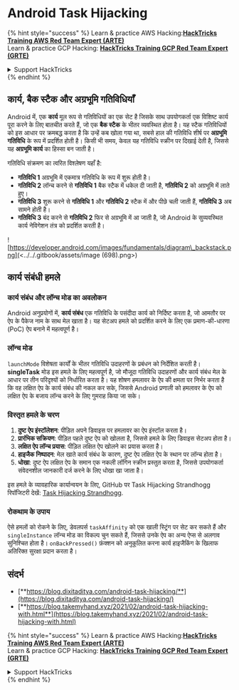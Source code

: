 # Android Task Hijacking

{% hint style="success" %}
Learn & practice AWS Hacking:<img src="/.gitbook/assets/arte.png" alt="" data-size="line">[**HackTricks Training AWS Red Team Expert (ARTE)**](https://training.hacktricks.xyz/courses/arte)<img src="/.gitbook/assets/arte.png" alt="" data-size="line">\
Learn & practice GCP Hacking: <img src="/.gitbook/assets/grte.png" alt="" data-size="line">[**HackTricks Training GCP Red Team Expert (GRTE)**<img src="/.gitbook/assets/grte.png" alt="" data-size="line">](https://training.hacktricks.xyz/courses/grte)

<details>

<summary>Support HackTricks</summary>

* Check the [**subscription plans**](https://github.com/sponsors/carlospolop)!
* **Join the** 💬 [**Discord group**](https://discord.gg/hRep4RUj7f) or the [**telegram group**](https://t.me/peass) or **follow** us on **Twitter** 🐦 [**@hacktricks\_live**](https://twitter.com/hacktricks\_live)**.**
* **Share hacking tricks by submitting PRs to the** [**HackTricks**](https://github.com/carlospolop/hacktricks) and [**HackTricks Cloud**](https://github.com/carlospolop/hacktricks-cloud) github repos.

</details>
{% endhint %}

## कार्य, बैक स्टैक और अग्रभूमि गतिविधियाँ

Android में, एक **कार्य** मूल रूप से गतिविधियों का एक सेट है जिसके साथ उपयोगकर्ता एक विशिष्ट कार्य पूरा करने के लिए बातचीत करते हैं, जो एक **बैक स्टैक** के भीतर व्यवस्थित होता है। यह स्टैक गतिविधियों को इस आधार पर क्रमबद्ध करता है कि उन्हें कब खोला गया था, सबसे हाल की गतिविधि शीर्ष पर **अग्रभूमि गतिविधि** के रूप में प्रदर्शित होती है। किसी भी समय, केवल यह गतिविधि स्क्रीन पर दिखाई देती है, जिससे यह **अग्रभूमि कार्य** का हिस्सा बन जाती है।

गतिविधि संक्रमण का त्वरित विश्लेषण यहाँ है:

* **गतिविधि 1** अग्रभूमि में एकमात्र गतिविधि के रूप में शुरू होती है।
* **गतिविधि 2** लॉन्च करने से **गतिविधि 1** बैक स्टैक में धकेल दी जाती है, **गतिविधि 2** को अग्रभूमि में लाते हुए।
* **गतिविधि 3** शुरू करने से **गतिविधि 1** और **गतिविधि 2** स्टैक में और पीछे चली जाती हैं, **गतिविधि 3** अब सामने होती है।
* **गतिविधि 3** बंद करने से **गतिविधि 2** फिर से अग्रभूमि में आ जाती है, जो Android के सुव्यवस्थित कार्य नेविगेशन तंत्र को प्रदर्शित करती है।

![https://developer.android.com/images/fundamentals/diagram\_backstack.png](<../../.gitbook/assets/image (698).png>)

## कार्य संबंधी हमले

### कार्य संबंध और लॉन्च मोड का अवलोकन

Android अनुप्रयोगों में, **कार्य संबंध** एक गतिविधि के पसंदीदा कार्य को निर्दिष्ट करता है, जो आमतौर पर ऐप के पैकेज नाम के साथ मेल खाता है। यह सेटअप हमले को प्रदर्शित करने के लिए एक प्रमाण-की-धारणा (PoC) ऐप बनाने में महत्वपूर्ण है।

### लॉन्च मोड

`launchMode` विशेषता कार्यों के भीतर गतिविधि उदाहरणों के प्रबंधन को निर्देशित करती है। **singleTask** मोड इस हमले के लिए महत्वपूर्ण है, जो मौजूदा गतिविधि उदाहरणों और कार्य संबंध मेल के आधार पर तीन परिदृश्यों को निर्धारित करता है। यह शोषण हमलावर के ऐप की क्षमता पर निर्भर करता है कि वह लक्षित ऐप के कार्य संबंध की नकल कर सके, जिससे Android प्रणाली को हमलावर के ऐप को लक्षित ऐप के बजाय लॉन्च करने के लिए गुमराह किया जा सके।

### विस्तृत हमले के चरण

1. **दुष्ट ऐप इंस्टॉलेशन**: पीड़ित अपने डिवाइस पर हमलावर का ऐप इंस्टॉल करता है।
2. **प्रारंभिक सक्रियण**: पीड़ित पहले दुष्ट ऐप को खोलता है, जिससे हमले के लिए डिवाइस सेटअप होता है।
3. **लक्षित ऐप लॉन्च प्रयास**: पीड़ित लक्षित ऐप खोलने का प्रयास करता है।
4. **हाइजैक निष्पादन**: मेल खाते कार्य संबंध के कारण, दुष्ट ऐप लक्षित ऐप के स्थान पर लॉन्च होता है।
5. **धोखा**: दुष्ट ऐप लक्षित ऐप के समान एक नकली लॉगिन स्क्रीन प्रस्तुत करता है, जिससे उपयोगकर्ता संवेदनशील जानकारी दर्ज करने के लिए धोखा खा जाता है।

इस हमले के व्यावहारिक कार्यान्वयन के लिए, GitHub पर Task Hijacking Strandhogg रिपॉजिटरी देखें: [Task Hijacking Strandhogg](https://github.com/az0mb13/Task\_Hijacking\_Strandhogg).

### रोकथाम के उपाय

ऐसे हमलों को रोकने के लिए, डेवलपर्स `taskAffinity` को एक खाली स्ट्रिंग पर सेट कर सकते हैं और `singleInstance` लॉन्च मोड का विकल्प चुन सकते हैं, जिससे उनके ऐप का अन्य ऐप्स से अलगाव सुनिश्चित होता है। `onBackPressed()` फ़ंक्शन को अनुकूलित करना कार्य हाइजैकिंग के खिलाफ अतिरिक्त सुरक्षा प्रदान करता है।

## **संदर्भ**

* [**https://blog.dixitaditya.com/android-task-hijacking/**](https://blog.dixitaditya.com/android-task-hijacking/)
* [**https://blog.takemyhand.xyz/2021/02/android-task-hijacking-with.html**](https://blog.takemyhand.xyz/2021/02/android-task-hijacking-with.html)


{% hint style="success" %}
Learn & practice AWS Hacking:<img src="/.gitbook/assets/arte.png" alt="" data-size="line">[**HackTricks Training AWS Red Team Expert (ARTE)**](https://training.hacktricks.xyz/courses/arte)<img src="/.gitbook/assets/arte.png" alt="" data-size="line">\
Learn & practice GCP Hacking: <img src="/.gitbook/assets/grte.png" alt="" data-size="line">[**HackTricks Training GCP Red Team Expert (GRTE)**<img src="/.gitbook/assets/grte.png" alt="" data-size="line">](https://training.hacktricks.xyz/courses/grte)

<details>

<summary>Support HackTricks</summary>

* Check the [**subscription plans**](https://github.com/sponsors/carlospolop)!
* **Join the** 💬 [**Discord group**](https://discord.gg/hRep4RUj7f) or the [**telegram group**](https://t.me/peass) or **follow** us on **Twitter** 🐦 [**@hacktricks\_live**](https://twitter.com/hacktricks\_live)**.**
* **Share hacking tricks by submitting PRs to the** [**HackTricks**](https://github.com/carlospolop/hacktricks) and [**HackTricks Cloud**](https://github.com/carlospolop/hacktricks-cloud) github repos.

</details>
{% endhint %}
